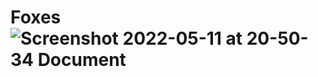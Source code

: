 # Foxes![Screenshot 2022-05-11 at 20-50-34 Document](https://user-images.githubusercontent.com/92206234/168106598-a774ac3e-c154-457f-846e-703cfe1b4d93.png)
